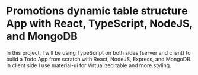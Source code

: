 # Promotions dynamic table structure App with React, TypeScript, NodeJS, and MongoDB

In this project, I will be using TypeScript on both sides (server and client) to build a Todo App from scratch with React, NodeJS, Express, and MongoDB.
In client side I use material-ui  for Virtualized table and more styling.
